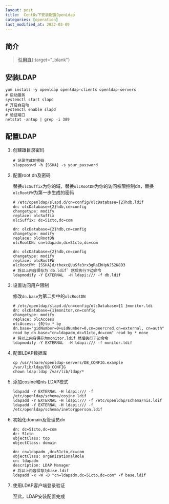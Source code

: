 ```yaml
---
layout: post 
title:  CentOs下安装配置OpenLdap 
categories: [operation]
last_modified_at: 2022-03-09
---
```


## 简介
> [引用自](https://blog.51cto.com/moerjinrong/2149584){:target="_blank"}

## 安装LDAP

```shell
yum install -y openldap openldap-clients openldap-servers
# 启动服务
systemctl start slapd
# 开启自启动
systemctl enable slapd
# 验证端口
netstat -antup | grep -i 389
```

## 配置LDAP

1. 创建跟目录密码
    ```shell
    # 记录生成的密码
    slappasswd -h {SSHA} -s your_password
    ```
   
2. 配置root dn及密码

   替换`olcSuffix`为你的域，替换`olcRootDN`为你的访问权限控制dn，替换`olcRootPW`为第一步生成的密码
    ```shell
    # /etc/openldap/slapd.d/cn=config/olcDatabase={2}hdb.ldif
    dn: olcDatabase={2}hdb,cn=config
    changetype: modify
    replace: olcSuffix
    olcSuffix: dc=51cto,dc=com
    
    dn: olcDatabase={2}hdb,cn=config
    changetype: modify
    replace: olcRootDN
    olcRootDN: cn=ldapadm,dc=51cto,dc=com
    
    dn: olcDatabase={2}hdb,cn=config
    changetype: modify
    replace: olcRootPW
    olcRootPW: {SSHA}d/thexcQUuSfe3rx3gRaEhHpNJ52N8D3
    # 将以上内容保存为`db.ldif` 然后执行下边命令
    ldapmodify -Y EXTERNAL  -H ldapi:/// -f db.ldif
    ```
   
3. 设置访问用户限制 

    修改`dn.base`为第二步中的`olcRootDN`
    ```shell
    # /etc/openldap/slapd.d/cn=config/olcDatabase={1 }monitor.ldi
    dn: olcDatabase={1}monitor,cn=config
    changetype: modify
    replace: olcAccess
    olcAccess: {0}to * by dn.base="gidNumber=0+uidNumber=0,cn=peercred,cn=external, cn=auth" read by dn.base="cn=ldapadm,dc=51cto,dc=com" read by * none
    # 将以上内容保存为monitor.ldif 然后执行下边命令
    ldapmodify -Y EXTERNAL  -H ldapi:/// -f monitor.ldif
    ```
   
4. 配置LDAP数据库
    ```shell
    cp /usr/share/openldap-servers/DB_CONFIG.example /var/lib/ldap/DB_CONFIG
    chown ldap:ldap /var/lib/ldap/*
    ```

5. 添加cosine和nis LDAP模式
    ```shell
    ldapadd -Y EXTERNAL -H ldapi:/// -f /etc/openldap/schema/cosine.ldif
    ldapadd -Y EXTERNAL -H ldapi:/// -f /etc/openldap/schema/nis.ldif 
    ldapadd -Y EXTERNAL -H ldapi:/// -f /etc/openldap/schema/inetorgperson.ldif
    ```

6. 初始化domain及管理员dn
    ```shell
    dn: dc=51cto,dc=com
    dc: 51cto
    objectClass: top
    objectClass: domain
   
    dn: cn=ldapadm ,dc=51cto,dc=com
    objectClass: organizationalRole
    cn: ldapadm
    description: LDAP Manager
    # 将以上内容保存为base.ldif
    ldapadd -x -W -D "cn=ldapadm,dc=51cto,dc=com" -f base.ldif
    ```

7. 使用LDAP客户端登录验证

    至此，LDAP安装配置完成
